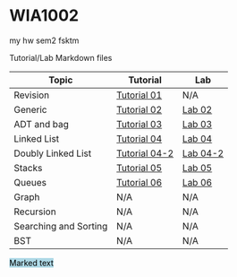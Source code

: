 # WIA1002
my hw sem2 fsktm

Tutorial/Lab Markdown files

| Topic                 | Tutorial                                   | Lab                              |
|-----------------------|--------------------------------------------|----------------------------------|
| Revision              | [Tutorial 01](src/week2/Tutorial01.md)     | N/A                              |
| Generic               | [Tutorial 02](src/week3/Tutorial02.md)     | [Lab 02](src/week3/Lab02.md)     |
| ADT and bag           | [Tutorial 03](src/week4/Tutorial03.md)     | [Lab 03](src/week4/Lab03.md)     |
| Linked List           | [Tutorial 04](src/week5/Tutorial04.md)     | [Lab 04](src/week5/Lab04.md)     |
| Doubly Linked List    | [Tutorial 04-2](src/week5/Tutorial04-2.md) | [Lab 04-2](src/week5/Lab04-2.md) |
| Stacks                | [Tutorial 05](src/week6/Tutorial05.md)     | [Lab 05](src/week6/Lab05.md)     |
| Queues                | [Tutorial 06](src/week7/Tutorial06.md)     | [Lab 06](src/week7/Lab06.md)     |
| Graph                 | N/A                                        | N/A                              |
| Recursion             | N/A                                        | N/A                              |
| Searching and Sorting | N/A                                        | N/A                              |
| BST                   | N/A                                        | N/A                              |



<mark style="background-color: lightblue">Marked text</mark>

